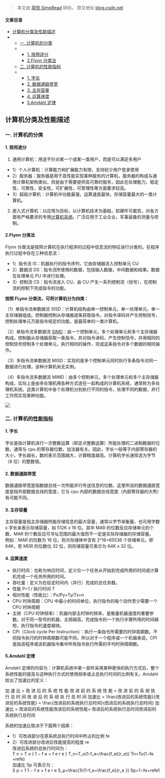 > 本文由 [简悦 SimpRead](http://ksria.com/simpread/) 转码， 原文地址 [blog.csdn.net](https://blog.csdn.net/weixin_45863060/article/details/124471063)

#### 文章目录

*   [计算机分类及性能描述](#_1)
*   *   [一. 计算机的分类](#_3)
    *   *   [1. 按用途分](#1_5)
        *   [2.Flynn 分类法](#2Flynn_13)
    *   [二. 计算机的性能指标](#_32)
    *   *   [1. 字长](#1_34)
        *   [2. 数据通路带宽](#2_37)
        *   [3. 主存容量](#3_40)
        *   [4. 运算速度](#4_44)
        *   [5.Amdahl 定律](#5Amdahl_53)

计算机分类及性能描述
----------

### 一. 计算机的分类

#### 1. 按用途分

1. 通用计算机：用途不针对某一个或某一类用户，而是可以满足多用户

*   1）个人计算机：计算能力和扩展能力有限，支持较少用户登录使用
*   2）服务器：服务器是用于高性能实现某种服务的计算机，服务器的构成与通用计算机架构类似，但是由于需要提供高可靠的服务，因此在处理能力，稳定性，可靠性，安全性，可扩展性，可管理性等方面要求较高。
*   3）超级计算机：计算机中功能最强，运算速度最快，存储容量最大的一类计算机。

2. 嵌入式计算机：以应用为目标，以计算机技术为基础，软硬件可裁剪，对各方面有严格要求的专用[计算机系统](https://so.csdn.net/so/search?q=%E8%AE%A1%E7%AE%97%E6%9C%BA%E7%B3%BB%E7%BB%9F&spm=1001.2101.3001.7020)。广泛应用于工业企业，军事装备的测量与控制。

#### 2.Flynn 分类法

Flynn 分类法是按照计算机在执行程序的过程中信息流的特征进行分类的。在程序执行过程中存在三种信息流：

*   1）指令流 IS：机器执行的指令序列，它由存储器流入控制单元 CU
*   2）数据流 DS：指令流所使用的数据，包括输入数据，中间数据和结果。数据在处理单元 PU 中进行处理。
*   3）控制流 CS：指令流进入 CU，由 CU 产生一系列控制流（信号），在控制流的控制下完成指令的功能。

**按照 FLynn 分类法，可将计算机分为四类：**  
  
（1）单指令流单数据流 SISD：计算机结构由单一控制单元，单一处理单元，单一主存储器组成。控制器控制从存储器逐条获取指令，对指令译码并产生控制信号，控制处理单元万层指令规定的功能，是最简单的一类计算机。

（2）单指令流多数据流 [SIMD](https://so.csdn.net/so/search?q=SIMD&spm=1001.2101.3001.7020)：由一个控制单元，多个处理单元和多个主存储器构成。控制器从存储器获取一条指令，并对指令译码，产生控制信号，并用相同的控制信号控制多个处理单元，执行相同的操作，完成这条指令对多个数据的相同操作。

（3）多指令流单数据流 MISD：实现的是多个控制单元同时执行多条指令对同一数据进行处理，该种计算机尚无实例。

（4）多指令流多数据流 MIMD：由多个控制单元，多个处理单元和多个主存储器构成，实际上是由多处理机用各种方式连在一起构成的计算机系统，通常称为多处理机系统。这类计算机中各个处理机分别执行不同的指令，处理不同的数据，并行工作而实现某种功能。

![](https://img-blog.csdnimg.cn/77eca23451ea448da6bbda763ab391da.png)

### 二. 计算机的[性能指标](https://so.csdn.net/so/search?q=%E6%80%A7%E8%83%BD%E6%8C%87%E6%A0%87&spm=1001.2101.3001.7020)

#### 1. 字长

字长是指计算机进行一次整数运算（即定点整数运算）所能处理的二进制数据的位数，通常与 cpu 的寄存器位数，加法器有关。因此，字长一般等于内部寄存器的大小，字长越长，数的表示范围越大，计算精度越高。计算机字长通常选为字节（8 位）的整数倍。

#### 2. 数据通路带宽

数据通路带宽是指数据总线一次所能并行传送信息的位数。这里所说的数据通路宽度是指外部数据总线的宽度，它与 cpu 内部的数据总线宽度（内部寄存器的大熊）有可能不同。

#### 3. 主存容量

主存容量是指主存储器所能存储信息的最大容量，通常以字节来衡量，也可用字数 x 字长来表示存储容量，如 512K x 16 位。其中 MAR 的位数反应存储单元的个数，MAR 的个数反应可寻址范围的最大值而不一定是实际存储器的存储容量。  
例如：MAR 的位数为 16 位，则次存储体中含有 2^16=65536 个存储单元，即 64K，若 MDR 的位数位 32 位，则存储容量可表示为 64K x 32 位。

#### 4. 运算速度

*   执行时间：也称为响应时间，定义位一个任务从开始到完成所用的时间或计算机完成一个任务所用的时间。
*   吞吐量：定义为在给定时间内（并行）完成的总任务数。
*   性能 P=1 / 执行时间 T
*   相对性能（性能比）：Px/Py=Ty/Tx=n
*   CPU 时钟周期：CPU 中最小的时间单位，执行指令的每个动作至少需要一个 CPU 时钟周期
*   主频（CPU 时钟频率）：机器内部主时钟的频率，是衡量机器速度的重要参数。对于同一型号的机器，主频越高，完成指令的一个执行步骤所用的时间越短，执行指令的速度越快。
*   CPI（Clock cycle Per Instruction）：执行一条指令所需要的时钟周期数。不同指令执行的时钟周期数可能不同，所以对于一个程序或一个机器来说，CPI 是指该程序或该机器指令集中所有指令执行所需的平均时钟周期数。

#### 5.Amdahl 定律

Amdahl 定律的内容为：计算机系统中某一部件采用某种更快的执行方式后，整个系统性能的提高与这种执行方式的使用频率或占总执行时间的比例有关。Amdahl 给出了加速比的定义：

加 速 比 = 改 进 后 的 系 统 性 能 改 进 前 的 系 统 性 能 = 改 进 前 的 系 统 执 行 总 时 间 改 进 后 的 系 统 执 行 总 时 间 加速比 = \frac{改进后的系统性能}{改进前的系统性能} = \frac{改进前的系统执行总时间}{改进后的系统执行总时间} 加速比 = 改进前的系统性能改进后的系统性能​= 改进后的系统执行总时间改进前的系统执行总时间​

系统的加速比取决于下面两个因素：

*   1）可改进部分在原系统总执行时间中所占的比例 fe
*   2）可改进部分改进后性能提高的程度 re  
    改进后系统的总执行时间为：  
    T n = T o ( 1 − f e + f e r e ) T_n=T_o(1-f_e+\frac{f_e}{r_e}) Tn​=To​(1−fe​+re​fe​​)  
    加速比 Sp 可表示为：  
    S p = 1 1 − f e + f e r e S_p=\frac{1}{1-f_e+\frac{f_e}{r_e }} Sp​=1−fe​+re​fe​​1​